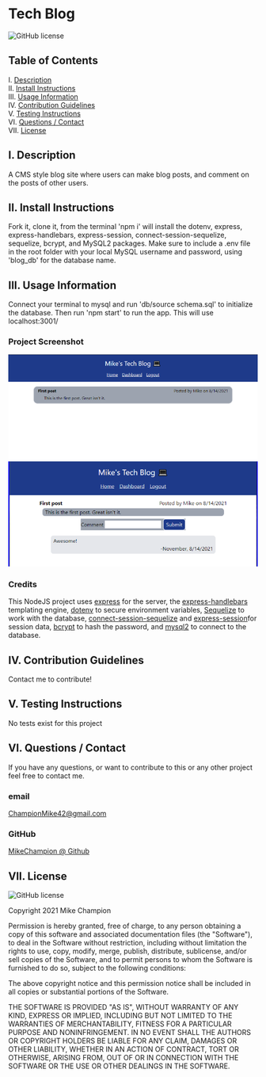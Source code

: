 # Tech Blog

![GitHub license](https://img.shields.io/badge/license-MIT-blue.svg)

## Table of Contents

I. [Description](#description)  
II. [Install Instructions](#install-instructions)  
III. [Usage Information](#usage-information)  
IV. [Contribution Guidelines](#contribution-guidelines)  
V. [Testing Instructions](#testing-instructions)  
VI. [Questions / Contact](#contact)  
VII. [License](#license)

## <a id="description">I. Description</a>

A CMS style blog site where users can make blog posts, and comment on the posts of other users.

## <a id="install-instructions">II. Install Instructions</a>

Fork it, clone it, from the terminal 'npm i' will install the dotenv, express, express-handlebars, express-session, connect-session-sequelize, sequelize, bcrypt, and MySQL2 packages. Make sure to include a .env file in the root folder with your local MySQL username and password, using 'blog_db' for the database name.

## <a id="usage-information">III. Usage Information</a>

Connect your terminal to mysql and run 'db/source schema.sql' to initialize the database. Then run 'npm start' to run the app. This will use localhost:3001/

### Project Screenshot

![Tech blog screenshot 1](./public/images/Screenshot1.png)
![Tech blog screenshot 2](./public/images/Screenshot2.png)

### Credits

This NodeJS project uses <a href="https://www.npmjs.com/package/express" target="_blank">express</a> for the server, the <a href="https://www.npmjs.com/package/express-handlebars" target="_blank">express-handlebars</a> templating engine, <a href="https://www.npmjs.com/package/dotenv" target="_blank">dotenv</a> to secure environment variables, <a href="https://www.npmjs.com/package/sequelize" target="_blank">Sequelize</a> to work with the database, <a href="https://www.npmjs.com/package/connect-session-sequelize" target="_blank">connect-session-sequelize</a> and <a href="https://www.npmjs.com/package/express-session" target="_blank">express-session</a>for session data, <a href="https://www.npmjs.com/package/bcrypt" target="_blank">bcrypt</a> to hash the password, and <a href="https://www.npmjs.com/package/mysql2" target="_blank">mysql2</a> to connect to the database.

## <a id="contribution-guidelines">IV. Contribution Guidelines</a>

Contact me to contribute!

## <a id="testing-instructions">V. Testing Instructions</a>

No tests exist for this project

## <a id="contact">VI. Questions / Contact</a>

If you have any questions, or want to contribute to this or any other project feel free to contact me.

### email

ChampionMike42@gmail.com

### GitHub

<a href="https://github.com/MikeChampion" target="_blank">MikeChampion @ Github</a>

## <a id="license">VII. License</a>

![GitHub license](https://img.shields.io/badge/license-MIT-blue.svg)

<p>Copyright 2021 Mike Champion</p> 
        <p>Permission is hereby granted, free of charge, to any person obtaining a copy of this software and associated documentation files (the "Software"), to deal in the Software without restriction, including without limitation the rights to use, copy, modify, merge, publish, distribute, sublicense, and/or sell copies of the Software, and to permit persons to whom the Software is furnished to do so, subject to the following conditions:</p>
        <p>The above copyright notice and this permission notice shall be included in all copies or substantial portions of the Software.</p>
        <p>THE SOFTWARE IS PROVIDED "AS IS", WITHOUT WARRANTY OF ANY KIND, EXPRESS OR IMPLIED, INCLUDING BUT NOT LIMITED TO THE WARRANTIES OF MERCHANTABILITY, FITNESS FOR A PARTICULAR PURPOSE AND NONINFRINGEMENT. IN NO EVENT SHALL THE AUTHORS OR COPYRIGHT HOLDERS BE LIABLE FOR ANY CLAIM, DAMAGES OR OTHER LIABILITY, WHETHER IN AN ACTION OF CONTRACT, TORT OR OTHERWISE, ARISING FROM, OUT OF OR IN CONNECTION WITH THE SOFTWARE OR THE USE OR OTHER DEALINGS IN THE SOFTWARE.</p>

